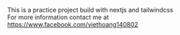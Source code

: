 This is a practice project build with nextjs and tailwindcss \
For more information contact me at https://www.facebook.com/viethoang140802
